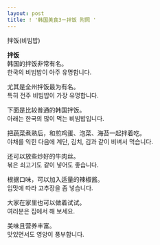 ```yaml
---
layout: post
title: ! '韩国美食3－拌饭 附照 '
---
```


<p>拌饭(비빔밥)</p>



<p><a href="ode/41"></a><strong>拌饭</strong><br />韩国的拌饭非常有名。<br />한국의 비빔밥이 아주 유명합니다.</p>



<p>尤其是全州拌饭最为有名。<br />특히 전주 비빔밥이 가장 유명합니다.</p>



<p>下面是比较普通的韩国拌饭。<br />아래는 한국의 많이 먹는 비빔밥입니다.</p>



<p>把蔬菜煮熟后，和煎鸡蛋、泡菜、海苔一起拌着吃。<br />야채를 익힌 다음에 계단, 김치, 김과 같이 비벼서 먹습니다.</p>



<p>还可以放些炒好的牛肉丝。<br />볶은 쇠고기도 같이 넣어도 좋습니다.</p>



<p>根据口味，可以加入适量的辣椒酱。<br />입맛에 따라 고추장을 좀 넣습니다.</p>



<p>大家在家里也可以做着试试。<br />여러분은 집에서 해 보세요.</p>



<p>美味且营养丰富。<br />맛있면서도 영양이 풍부합니다.</p>

